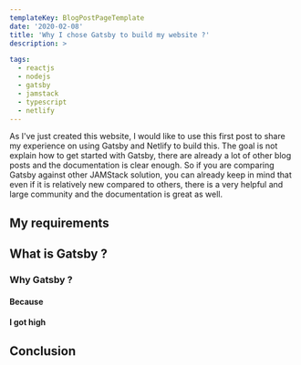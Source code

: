 ```yaml
---
templateKey: BlogPostPageTemplate
date: '2020-02-08'
title: 'Why I chose Gatsby to build my website ?'
description: >

tags:
  - reactjs
  - nodejs
  - gatsby
  - jamstack
  - typescript
  - netlify
---
```


As I've just created this website, I would like to use this first post to share my experience on using Gatsby and Netlify to build this.
The goal is not explain how to get started with Gatsby, there are already a lot of other blog posts and the documentation is clear enough.
So if you are comparing Gatsby against other JAMStack solution, you can already keep in mind that even if it is relatively new compared to others, there is a very helpful and large community and the documentation is great as well.

## My requirements

## What is Gatsby ?

### Why Gatsby ?

#### Because

#### I got high

## Conclusion
